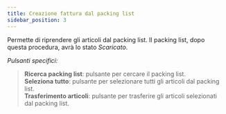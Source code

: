 ```yaml
---
title: Creazione fattura dal packing list
sidebar_position: 3
---
```


Permette di riprendere gli articoli dal packing list. Il packing list, dopo questa procedura, avrà lo stato *Scaricato*. 

*Pulsanti specifici:*

> **Ricerca packing list**: pulsante per cercare il packing list.  
> **Seleziona tutto**: pulsante per selezionare tutti gli articoli dal packing list.  
> **Trasferimento articoli**: pulsante per trasferire gli articoli selezionati dal packing list. 